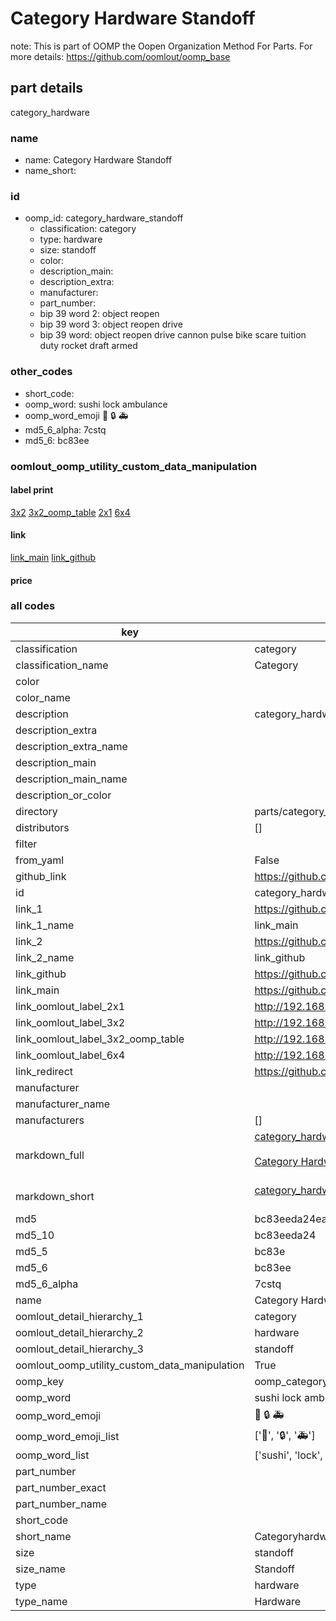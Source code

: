 # Category Hardware Standoff  

note: This is part of OOMP the Oopen Organization Method For Parts. For more details: https://github.com/oomlout/oomp_base

##  part details
  



category_hardware



### name
* name: Category Hardware Standoff
* name_short: 
### id
* oomp_id: category_hardware_standoff
  * classification: category
  * type: hardware
  * size: standoff
  * color: 
  * description_main: 
  * description_extra: 
  * manufacturer: 
  * part_number: 
  * bip 39 word 2: object reopen
  * bip 39 word 3: object reopen drive
  * bip 39 word: object reopen drive cannon pulse bike scare tuition duty rocket draft armed

### other_codes
* short_code: 
* oomp_word: sushi lock ambulance
* oomp_word_emoji :sushi: :lock: :ambulance:
* md5_6_alpha: 7cstq
* md5_6: bc83ee






### oomlout_oomp_utility_custom_data_manipulation
#### label print
[3x2](http://192.168.1.245:1112/?label=oomp%207cstq)
[3x2_oomp_table](http://192.168.1.108:1112/?label=oomp%207cstq)
[2x1](http://192.168.1.242:1112/?label=oomp%207cstq)
[6x4](http://192.168.1.55:1112/?label=oomp%207cstq)    

#### link

[link_main](https://github.com/oomlout/oomlout_oomp_version_1_messy/tree/main/parts/category_hardware_standoff) [link_github](https://github.com/oomlout/oomlout_oomp_version_1_messy/tree/main/parts/category_hardware_standoff)                             

#### price







### all codes 
| key | value |  
| --- | --- |  
| classification | category |  
| classification_name | Category |  
| color |  |  
| color_name |  |  
| description | category_hardware |  
| description_extra |  |  
| description_extra_name |  |  
| description_main |  |  
| description_main_name |  |  
| description_or_color |   |  
| directory | parts/category_hardware_standoff |  
| distributors | [] |  
| filter |  |  
| from_yaml | False |  
| github_link | https://github.com/oomlout/oomlout_oomp_part_src/tree/main/parts/category_hardware_standoff |  
| id | category_hardware_standoff |  
| link_1 | https://github.com/oomlout/oomlout_oomp_version_1_messy/tree/main/parts/category_hardware_standoff |  
| link_1_name | link_main |  
| link_2 | https://github.com/oomlout/oomlout_oomp_version_1_messy/tree/main/parts/category_hardware_standoff |  
| link_2_name | link_github |  
| link_github | https://github.com/oomlout/oomlout_oomp_version_1_messy/tree/main/parts/category_hardware_standoff |  
| link_main | https://github.com/oomlout/oomlout_oomp_version_1_messy/tree/main/parts/category_hardware_standoff |  
| link_oomlout_label_2x1 | http://192.168.1.242:1112/?label=oomp%207cstq |  
| link_oomlout_label_3x2 | http://192.168.1.245:1112/?label=oomp%207cstq |  
| link_oomlout_label_3x2_oomp_table | http://192.168.1.108:1112/?label=oomp%207cstq |  
| link_oomlout_label_6x4 | http://192.168.1.55:1112/?label=oomp%207cstq |  
| link_redirect | https://github.com/oomlout/oomlout_oomp_version_1_messy/tree/main/parts/category_hardware_standoff |  
| manufacturer |  |  
| manufacturer_name |  |  
| manufacturers | [] |  
| markdown_full | [category_hardware_standoff](none)<br>[](none)<br>[Category Hardware Standoff](none)<br><br> |  
| markdown_short | [category_hardware_standoff](none)<br><br> |  
| md5 | bc83eeda24ea380858d6c21686ad9cc0 |  
| md5_10 | bc83eeda24 |  
| md5_5 | bc83e |  
| md5_6 | bc83ee |  
| md5_6_alpha | 7cstq |  
| name | Category Hardware Standoff |  
| oomlout_detail_hierarchy_1 | category |  
| oomlout_detail_hierarchy_2 | hardware |  
| oomlout_detail_hierarchy_3 | standoff |  
| oomlout_oomp_utility_custom_data_manipulation | True |  
| oomp_key | oomp_category_hardware_standoff |  
| oomp_word | sushi lock ambulance |  
| oomp_word_emoji | :sushi: :lock: :ambulance: |  
| oomp_word_emoji_list | [':sushi:', ':lock:', ':ambulance:'] |  
| oomp_word_list | ['sushi', 'lock', 'ambulance'] |  
| part_number |  |  
| part_number_exact |  |  
| part_number_name |  |  
| short_code |  |  
| short_name | Categoryhardware |  
| size | standoff |  
| size_name | Standoff |  
| type | hardware |  
| type_name | Hardware |  
